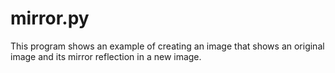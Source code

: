 # mirror.py

This program shows an example of creating an image that shows an original image and its mirror reflection in a new image.
